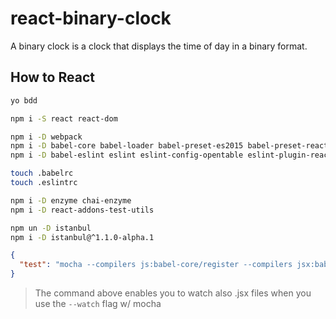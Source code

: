 # react-binary-clock

A binary clock is a clock that displays the time of day in a binary format.

## How to React

```bash
yo bdd
```

```bash
npm i -S react react-dom
```

```bash
npm i -D webpack
npm i -D babel-core babel-loader babel-preset-es2015 babel-preset-react
npm i -D babel-eslint eslint eslint-config-opentable eslint-plugin-react eslint-plugin-import
```

```bash
touch .babelrc
touch .eslintrc
```

```bash
npm i -D enzyme chai-enzyme
npm i -D react-addons-test-utils
```

```bash
npm un -D istanbul
npm i -D istanbul@^1.1.0-alpha.1
```

```json
{
  "test": "mocha --compilers js:babel-core/register --compilers jsx:babel-register"
}
```
> The command above enables you to watch also .jsx files when you use the `--watch` flag w/ mocha
